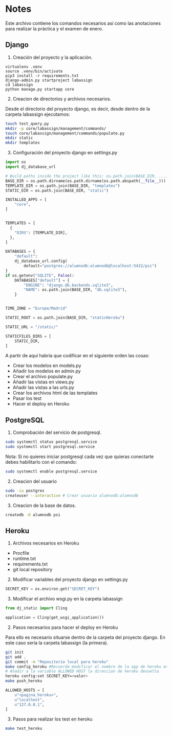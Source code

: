 # Notes

Este archivo contiene los comandos necesarios así como las anotaciones
para realizar la práctica y el examen de enero.

## Django 

1. Creación del proyecto y la aplicación.
```shell
virtualenv .venv
source .venv/bin/activate
pip3 install -r requirements.txt
django-admin.py startproject labassign
cd labassign
python manage.py startapp core
```
2. Creacion de directorios y archivos necesarios.

Desde el directorio del proyecto django, es decir, desde dentro de la carpeta labassign ejecutamos:
```sh
touch test_query.py
mkdir -p core/labassign/management/commands/
touch core/labassign/management/commands/populate.py
mkdir static
mkdir templates
```
3. Configuración del proyecto django en settings.py
```python
import os
import dj_database_url

# Build paths inside the project like this: os.path.join(BASE_DIR, ...)
BASE_DIR = os.path.dirname(os.path.dirname(os.path.abspath(__file__)))
TEMPLATE_DIR = os.path.join(BASE_DIR, "templates")
STATIC_DIR = os.path.join(BASE_DIR, "static")

INSTALLED_APPS = [
    "core",
]


TEMPLATES = [
  {
    "DIRS": [TEMPLATE_DIR],
  },
]

DATABASES = {
    "default":
    dj_database_url.config(
        default="postgres://alumnodb:alumnodb@localhost:5432/psi")
}
if os.getenv("SQLITE", False):
    DATABASES["default"] = {
        "ENGINE": "django.db.backends.sqlite3",
        "NAME": os.path.join(BASE_DIR, "db.sqlite3"),
    }


TIME_ZONE = "Europe/Madrid"

STATIC_ROOT = os.path.join(BASE_DIR, "staticHeroku")

STATIC_URL = "/static/"

STATICFILES_DIRS = [
    STATIC_DIR,
]
```
A partir de aquí habría que codificar en el siguiente orden las cosas:

- Crear los modelos en models.py
- Añadir los modelos en admin.py
- Crear el archivo populate.py
- Añadir las vistas en views.py
- Añadir las vistas a las urls.py
- Crear los archivos html de las templates
- Pasar los test
- Hacer el deploy en Heroku

## PostgreSQL

1. Comprobación del servicio de postgresql.
```sh
sudo systemctl status postgresql.service
sudo systemctl start postgresql.service
```
Nota: Si no quieres iniciar postgresql cada vez que quieras conectarte debes
habilitarlo con el comando: 
```sh
sudo systemctl enable postgresql.service
```
2. Creacion del usuario
```sh
sudo -iu postgres 
createuser --interactive # Crear usuario alumnodb:alumnodb
```
3. Creacion de la base de datos.
```sh
createdb -O alumnodb psi
```
## Heroku

1. Archivos necesarios en Heroku

- Procfile
- runtime.txt
- requirements.txt
- git local repository

2. Modificar variables del proyecto django en settings.py
```python
SECRET_KEY = os.environ.get("SECRET_KEY")
```
3. Modificar el archivo wsgi.py en la carpeta labassign
```python
from dj_static import Cling

application = Cling(get_wsgi_application())
```
2. Pasos necesarios para hacer el deploy en Heroku

Para ello es necesario situarse dentro de la carpeta del proyecto django. En este caso
sería la carpeta labassign (la primera).
```sh
git init
git add .
git commit -m "Repositorio local para heroku"
make config_heroku #Recuerda modificar el nombre de la app de heroku en el makefile
# Añadir a la variable ALLOWED HOST la direccion de heroku devuelta
heroku config:set SECRET_KEY=<valor>
make push_heroku
```
```python
ALLOWED_HOSTS = [
    u"<pagina_heroku>",
    u"localhost",
    u"127.0.0.1",
]
```
3. Pasos para realizar los test en heroku
```sh
make test_heroku
```
